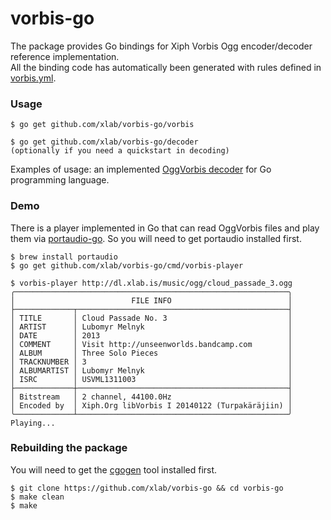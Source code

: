 vorbis-go
=========

The package provides Go bindings for Xiph Vorbis Ogg encoder/decoder reference implementation.<br />
All the binding code has automatically been generated with rules defined in [vorbis.yml](/vorbis.yml).

### Usage

```
$ go get github.com/xlab/vorbis-go/vorbis

$ go get github.com/xlab/vorbis-go/decoder
(optionally if you need a quickstart in decoding)
```

Examples of usage: an implemented [OggVorbis decoder](/decoder) for Go programming language.

### Demo

There is a player implemented in Go that can read OggVorbis files and play them via [portaudio-go](https://github.com/xlab/portaudio-go). So you will need to get portaudio installed first.

```
$ brew install portaudio
$ go get github.com/xlab/vorbis-go/cmd/vorbis-player

$ vorbis-player http://dl.xlab.is/music/ogg/cloud_passade_3.ogg
╭─────────────────────────────────────────────────────────────╮
│                          FILE INFO                          │
├─────────────┬───────────────────────────────────────────────┤
│ TITLE       │ Cloud Passade No. 3                           │
│ ARTIST      │ Lubomyr Melnyk                                │
│ DATE        │ 2013                                          │
│ COMMENT     │ Visit http://unseenworlds.bandcamp.com        │
│ ALBUM       │ Three Solo Pieces                             │
│ TRACKNUMBER │ 3                                             │
│ ALBUMARTIST │ Lubomyr Melnyk                                │
│ ISRC        │ USVML1311003                                  │
├─────────────┼───────────────────────────────────────────────┤
│ Bitstream   │ 2 channel, 44100.0Hz                          │
│ Encoded by  │ Xiph.Org libVorbis I 20140122 (Turpakäräjiin) │
╰─────────────┴───────────────────────────────────────────────╯
Playing...
```

### Rebuilding the package

You will need to get the [cgogen](https://git.io/cgogen) tool installed first.

```
$ git clone https://github.com/xlab/vorbis-go && cd vorbis-go
$ make clean
$ make
```
